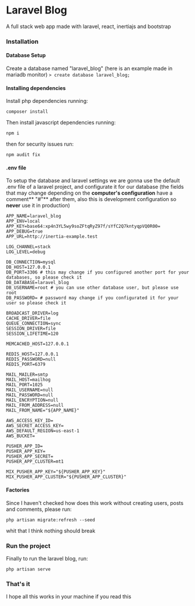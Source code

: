 # Laravel Blog
A full stack web app made with laravel, react, inertiajs and bootstrap

### Installation
#### Database Setup
Create a database named "laravel_blog" (here is an example made in mariadb monitor)
`> create database laravel_blog;`
#### Installing dependencies
Install php dependencies running:

`composer install`

Then install javascript dependencies running:

`npm i`

then for security issues run:

`npm audit fix`

#### .env file
To setup the database and laravel settings we are gonna use the default .env file of a laravel project, and configurate it for our database (the fields that may change depending on the **computer's configuration** have a comment** "#"** after them, also this is development configuration so **never** use it in production)

```
APP_NAME=laravel_blog
APP_ENV=local
APP_KEY=base64:xp4n3YL5wy9soZFtqRyZ97f/sYfC2Q7kntyqpVQ0R00=
APP_DEBUG=true
APP_URL=http://inertia-example.test

LOG_CHANNEL=stack
LOG_LEVEL=debug

DB_CONNECTION=mysql
DB_HOST=127.0.0.1
DB_PORT=3306 # this may change if you configured another port for your databases, so please check it
DB_DATABASE=laravel_blog
DB_USERNAME=root # you can use other database user, but please use root
DB_PASSWORD= # password may change if you configurated it for your user so please check it

BROADCAST_DRIVER=log
CACHE_DRIVER=file
QUEUE_CONNECTION=sync
SESSION_DRIVER=file
SESSION_LIFETIME=120

MEMCACHED_HOST=127.0.0.1

REDIS_HOST=127.0.0.1
REDIS_PASSWORD=null
REDIS_PORT=6379

MAIL_MAILER=smtp
MAIL_HOST=mailhog
MAIL_PORT=1025
MAIL_USERNAME=null
MAIL_PASSWORD=null
MAIL_ENCRYPTION=null
MAIL_FROM_ADDRESS=null
MAIL_FROM_NAME="${APP_NAME}"

AWS_ACCESS_KEY_ID=
AWS_SECRET_ACCESS_KEY=
AWS_DEFAULT_REGION=us-east-1
AWS_BUCKET=

PUSHER_APP_ID=
PUSHER_APP_KEY=
PUSHER_APP_SECRET=
PUSHER_APP_CLUSTER=mt1

MIX_PUSHER_APP_KEY="${PUSHER_APP_KEY}"
MIX_PUSHER_APP_CLUSTER="${PUSHER_APP_CLUSTER}"

```
#### Factories
Since I haven't checked how does this work without creating users, posts and comments, please run:

`php artisan migrate:refresh --seed`

whit that I think nothing should break

### Run the project
Finally to run the laravel blog, run:

`php artisan serve`
### That's it
I hope all this works in your machine if you read this
